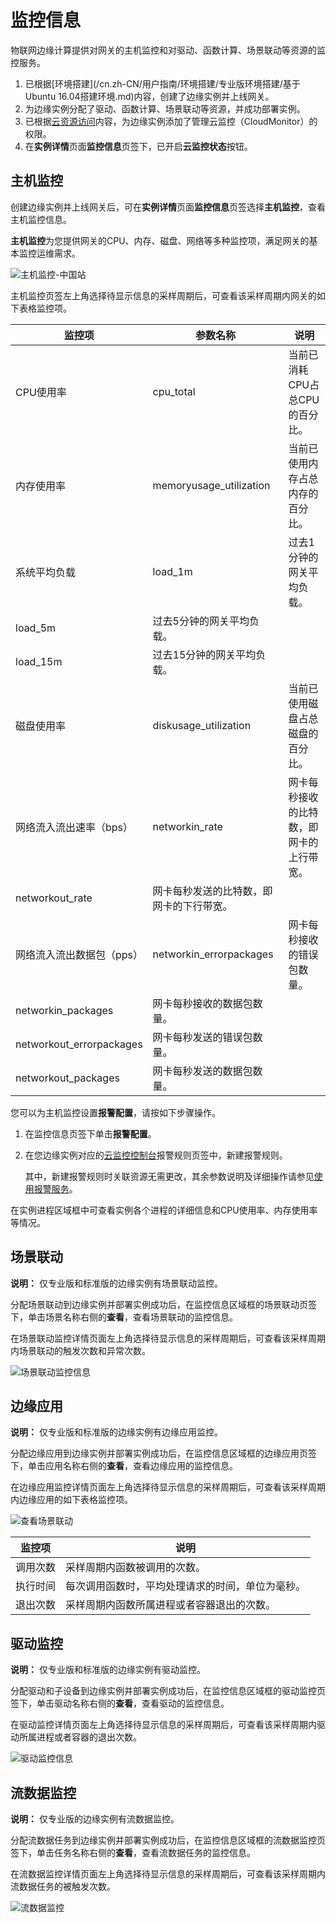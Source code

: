 # 监控信息

物联网边缘计算提供对网关的主机监控和对驱动、函数计算、场景联动等资源的监控服务。

1.  已根据[环境搭建](/cn.zh-CN/用户指南/环境搭建/专业版环境搭建/基于Ubuntu 16.04搭建环境.md)内容，创建了边缘实例并上线网关。
2.  为边缘实例分配了驱动、函数计算、场景联动等资源，并成功部署实例。
3.  已根据[云资源访问](/cn.zh-CN/用户指南/云资源访问.md)内容，为边缘实例添加了管理云监控（CloudMonitor）的权限。
4.  在**实例详情**页面**监控信息**页签下，已开启**云监控状态**按钮。

## 主机监控

创建边缘实例并上线网关后，可在**实例详情**页面**监控信息**页签选择**主机监控**，查看主机监控信息。

**主机监控**为您提供网关的CPU、内存、磁盘、网络等多种监控项，满足网关的基本监控运维需求。

![主机监控-中国站](https://static-aliyun-doc.oss-cn-hangzhou.aliyuncs.com/assets/img/zh-CN/9154998851/p102118.png)

主机监控页签左上角选择待显示信息的采样周期后，可查看该采样周期内网关的如下表格监控项。

|监控项|参数名称|说明|
|---|----|--|
|CPU使用率|cpu\_total|当前已消耗CPU占总CPU的百分比。|
|内存使用率|memoryusage\_utilization|当前已使用内存占总内存的百分比。|
|系统平均负载|load\_1m|过去1分钟的网关平均负载。|
|load\_5m|过去5分钟的网关平均负载。|
|load\_15m|过去15分钟的网关平均负载。|
|磁盘使用率|diskusage\_utilization|当前已使用磁盘占总磁盘的百分比。|
|网络流入流出速率（bps）|networkin\_rate|网卡每秒接收的比特数，即网卡的上行带宽。|
|networkout\_rate|网卡每秒发送的比特数，即网卡的下行带宽。|
|网络流入流出数据包（pps）|networkin\_errorpackages|网卡每秒接收的错误包数量。|
|networkin\_packages|网卡每秒接收的数据包数量。|
|networkout\_errorpackages|网卡每秒发送的错误包数量。|
|networkout\_packages|网卡每秒发送的数据包数量。|

您可以为主机监控设置**报警配置**，请按如下步骤操作。

1.  在监控信息页签下单击**报警配置**。

2.  在您边缘实例对应的[云监控控制台](https://cloudmonitor.console.aliyun.com/)报警规则页签中，新建报警规则。

    其中，新建报警规则时关联资源无需更改，其余参数说明及详细操作请参见[使用报警服务](/cn.zh-CN/主机监控/使用报警服务.md)。


在实例进程区域框中可查看实例各个进程的详细信息和CPU使用率、内存使用率等情况。

## 场景联动

**说明：** 仅专业版和标准版的边缘实例有场景联动监控。

分配场景联动到边缘实例并部署实例成功后，在监控信息区域框的场景联动页签下，单击场景名称右侧的**查看**，查看场景联动的监控信息。

在场景联动监控详情页面左上角选择待显示信息的采样周期后，可查看该采样周期内场景联动的触发次数和异常次数。

![场景联动监控信息](https://static-aliyun-doc.oss-cn-hangzhou.aliyuncs.com/assets/img/zh-CN/3479520061/p60843.png)

## 边缘应用

**说明：** 仅专业版和标准版的边缘实例有边缘应用监控。

分配边缘应用到边缘实例并部署实例成功后，在监控信息区域框的边缘应用页签下，单击应用名称右侧的**查看**，查看边缘应用的监控信息。

在边缘应用监控详情页面左上角选择待显示信息的采样周期后，可查看该采样周期内边缘应用的如下表格监控项。

![查看场景联动](https://static-aliyun-doc.oss-cn-hangzhou.aliyuncs.com/assets/img/zh-CN/3479520061/p60840.png)

|监控项|说明|
|---|--|
|调用次数|采样周期内函数被调用的次数。|
|执行时间|每次调用函数时，平均处理请求的时间，单位为毫秒。|
|退出次数|采样周期内函数所属进程或者容器退出的次数。|

## 驱动监控

**说明：** 仅专业版和标准版的边缘实例有驱动监控。

分配驱动和子设备到边缘实例并部署实例成功后，在监控信息区域框的驱动监控页签下，单击驱动名称右侧的**查看**，查看驱动的监控信息。

在驱动监控详情页面左上角选择待显示信息的采样周期后，可查看该采样周期内驱动所属进程或者容器的退出次数。

![驱动监控信息](https://static-aliyun-doc.oss-cn-hangzhou.aliyuncs.com/assets/img/zh-CN/3479520061/p60856.png)

## 流数据监控

**说明：** 仅专业版的边缘实例有流数据监控。

分配流数据任务到边缘实例并部署实例成功后，在监控信息区域框的流数据监控页签下，单击任务名称右侧的**查看**，查看流数据任务的监控信息。

在流数据监控详情页面左上角选择待显示信息的采样周期后，可查看该采样周期内流数据任务的被触发次数。

![流数据监控](https://static-aliyun-doc.oss-cn-hangzhou.aliyuncs.com/assets/img/zh-CN/3479520061/p60909.png)

